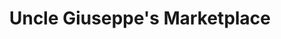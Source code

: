 ---
title: "Uncle Giuseppe's Marketplace"
url: /ramsey/uncle-giuseppes-marketplace/
shop: Supermarkt
---